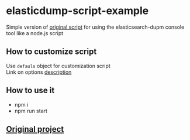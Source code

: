 # elasticdump-script-example

Simple version of [original script](https://github.com/elasticsearch-dump/elasticsearch-dump/blob/master/bin/elasticdump) for using the elasticsearch-dupm console tool like a node.js script

## How to customize script

Use `defauls` object for customization script
<br />
Link on options [description](https://github.com/elasticsearch-dump/elasticsearch-dump#options)

## How to use it

- npm i
- npm run start

## [Original project](https://github.com/elasticsearch-dump/elasticsearch-dump)
